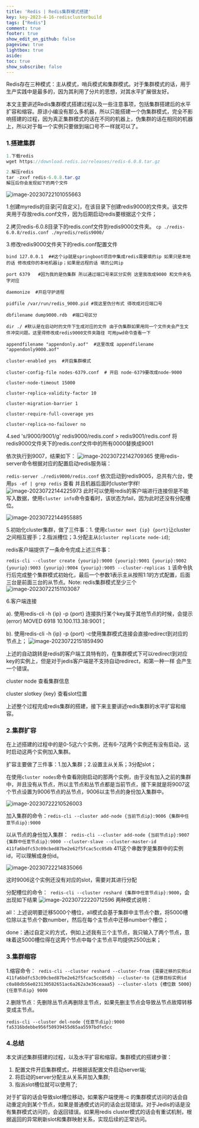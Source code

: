 ```yaml
---
title: 'Redis | Redis集群模式搭建'
key: key-2023-4-16-redisclusterbuild
tags: ["Redis"]
comment: true
footer: true
show_edit_on_github: false
pageview: true
lightbox: true
aside:
toc: true
show_subscribe: false
---
```


Redis存在三种模式：主从模式，哨兵模式和集群模式。对于集群模式的话，用于生产实践中是最多的，因为其利用了分片的思想，对其水平扩展很友好。

本文主要讲述Redis集群模式搭建过程以及一些注意事项，包括集群搭建后的水平扩容和缩容。原谅小编没有那么多机器，所以只能搭建一个伪集群模式，完全不影响搭建的过程，因为真正集群模式的话在不同的机器上，伪集群的话在相同的机器上，所以对于每一个实例只要做到端口号不一样就可以了。

### 1.搭建集群

```java
1.下载redis
wget https://download.redis.io/releases/redis-6.0.8.tar.gz

2.解压redis
tar -zxvf redis-6.0.8.tar.gz
解压后你会发现如下的两个文件
```

<img src="/assets/picture/2023-04/image-20230722101055663.png" alt="image-20230722101055663"/>

1.创建myredis的目录[可自定义]，在该目录下创建redis9000的文件夹。该文件夹用于存放redis.conf文件，因为后期启动redis要根据这个文件；

2.拷贝redis-6.0.8目录下的redis.conf文件到redis9000文件夹。 `cp ./redis-6.0.8/redis.conf ./myredis/redis9000/`

3.修改redis9000文件夹下的redis.conf配置文件

```properties
bind 127.0.0.1  ##这个ip就是springboot项目中集成redis需要填的ip 如果只是本地的话 修改成你的本地机器ip；如果是远程的话 填的公网ip

port 6379   #因为我的是伪集群 所以通过端口号来区分实例 这里我改成9000 和文件夹名字对应

daemonize  #开启守护进程

pidfile /var/run/redis_9000.pid #我这里伪分布式 得改成对应端口号

dbfilename dump9000.rdb  #端口号区分

dir ./ #默认是在启动时的文件下生成对应的文件 由于伪集群如果用同一个文件夹会产生文件冲突问题。这里得修改成redis9000文件夹路径 可用pwd命令查看一下

appendfilename "appendonly.aof"  #这里改成 appendfilename "appendonly9000.aof"

cluster-enabled yes  #开启集群模式

cluster-config-file nodes-6379.conf  # 开启 node-6379要改成node-9000

cluster-node-timeout 15000

cluster-replica-validity-factor 10

cluster-migration-barrier 1

cluster-require-full-coverage yes

cluster-replica-no-failover no

```

4.sed 's/9000/9001/g' redis9000/redis.conf > redis9001/redis.conf 将redis9000文件夹下的redis.conf文件中的所有0000替换成9001

依次执行到9007，结果如下：
<img src="/assets/picture/2023-04/image-20230722142709365.png" alt="image-20230722142709365"/>
使用redis-server命令根据对应的配置启动redis服务端：

`redis-server ./redis9000/redis.conf` 依次启动到redis9005，总共有六台，使用`ps -ef | grep redis` 查看 并且机器后面时cluster字样!
<img src="/assets/picture/2023-04/image-20230722144225973.png" alt="image-20230722144225973"/>
此时可以使用redis的客户端进行连接但是不能写入数据，使用`cluster info`命令查看时，该状态为fail，因为此时还没有分配槽位。

<img src="/assets/picture/2023-04/image-20230722144955885.png" alt="image-20230722144955885"/>

5.初始化cluster集群，做了三件事：1. 使用`cluster meet {ip} {port}`让cluster之间相互握手；2.指派槽位；3.分配主从(`cluster replicate node-id`);

redis客户端提供了一条命令完成上述三件事：

`redis-cli --cluster create {yourip}:9000 {yourip}:9001 {yourip}:9002 {yourip}:9003 {yourip}:9004 {yourip}:9005 --cluster-replicas 1`  该命令执行后完成整个集群模式初始化，最后一个参数1表示主从按照1:1的方式配置，后面三台是前面三台的从节点。Note: redis集群模式至少三个
<img src="/assets/picture/2023-04/image-20230722151103087.png" alt="image-20230722151103087"/>


6.客户端连接

a). 使用redis-cli -h {ip} -p {port} 连接执行某个key属于其他节点的时候，会提示(error) MOVED 6918 10.100.113.38:9001；

b). 使用redis-cli -h {ip} -p {port} -c使用集群模式连接会直接redirect到对应的节点上；
<img src="/assets/picture/2023-04/image-20230722151859490.png" alt="image-20230722151859490"/>


上述的自动跳转是redis的客户端工具特有的，在集群模式下可以redirect到对应key的实例上，但是对于jedis客户端是不支持自动redirect，和第一种一样 会产生一个错误。

cluster node 查看集群信息

cluster slotkey {key} 查看slot位置

上述整个过程完成redis集群的搭建，接下来主要讲述redis集群的水平扩容和缩容。

### 2.集群扩容

在上述搭建的过程中的是0-5这六个实例，还有6-7这两个实例还有没有启动，这时启动这两个实例加入集群。

扩容主要做了三件事：1.加入集群；2.设置主从关系；3分配slot；

在使用`cluster nodes`命令查看刚刚启动的那两个实例，由于没有加入之前的集群中，并且没有从节点，所以主节点和丛节点都是当前节点，接下来就是将9007这个节点设置为9006节点的丛节点，9006以主节点的身份加入集群中。


<img src="/assets/picture/2023-04/image-20230722210526003.png" alt="image-20230722210526003"/>

加入集群的命令：`redis-cli --cluster add-node {当前节点ip}:9006 {集群中任意节点ip}:9000`

以从节点的身份加入集群：` redis-cli --cluster add-node {当前节点ip}:9007 {集群中任意节点ip}:9000 --cluster-slave --cluster-master-id 411fa6bdfc53c09cbed87be2e62f5fcac5cc05db`  411这个串数字是集群中的实例id，可以理解成身份id。

<img src="/assets/picture/2023-04/image-20230722214835066.png" alt="image-20230722214835066"/>

这时9006这个实例还没有对应的slot，需要对其进行分配

分配槽位的命令：` redis-cli --cluster reshard {集群中任意节点ip}:9000`，会出现如下结果
<img src="/assets/picture/2023-04/image-20230722220712596.png" alt="image-20230722220712596"/>
两种模式说明：

all：上述说明要迁移5000个槽位，all模式会基于集群中主节点个数，将5000槽位除以主节点个数number，然后在每个主节点中迁移number个槽位；

done：通过自定义的方式，例如上述我有三个主节点，我只输入了两个节点，意味着这5000槽位得在这两个节点中每个主节点平均提供2500出来；

### 3.集群缩容

1.缩容命令：` redis-cli --cluster reshard --cluster-from {需要迁移的实例id 411fa6bdfc53c09cbed87be2e62f5fcac5cc05db} --cluster-to {迁移目标实例id c0a88db56e023130582651ac6a262a3e36ceaaa5} --cluster-slots {槽位数 5000} {任意节点ip} 9000`

2.删除节点：先删除丛节点再删除主节点，如果先删主节点会导致丛节点故障转移变成主节点。

`redis-cli --cluster del-node {任意节点ip}:9000 fa5316bdebbe956f50939455d65aa5597bdfe5cc`

### 4.总结

本文讲述集群搭建的过程，以及水平扩容和缩容。集群模式的搭建步骤：

1. 配置文件开启集群模式，并根据该配置文件启动server端;
2. 将启动的server分配主从关系并加入集群;
3. 指派slot槽位就可以使用了;

对于扩容的话会导致slot槽位移动，如果客户端使用-c 的集群模式访问的话会自动重定向到某个节点，如果是普通模式访问的话会出现错误。对于Jedis的话是没有集群模式访问的，会返回错误。如果用redis cluster模式的话会有重试机制，根据返回的异常刷新slot和集群映射关系，实现后续的正常访问。
